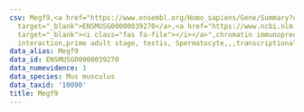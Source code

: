 ```yaml
---
csv: Megf9,<a href="https://www.ensembl.org/Homo_sapiens/Gene/Summary?db=core;g=ENSMUSG00000039270"
  target="_blank">ENSMUSG00000039270</a>,<a href="https://www.ncbi.nlm.nih.gov/pubmed/25450459"
  target="_blank"><i class="fas fa-file"></i></a>",chromatin immunoprecipitation assay,direct
  interaction,prime adult stage, testis, Spermatocyte,,,transcriptional regulation,
data_alias: Megf9
data_id: ENSMUSG00000039270
data_numevidence: 1
data_species: Mus musculus
data_taxid: '10090'
title: Megf9
---
```


